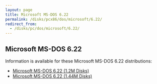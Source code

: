 ```yaml
---
layout: page
title: Microsoft MS-DOS 6.22
permalink: /disks/pcx86/dos/microsoft/6.22/
redirect_from:
  - /disks/pc/dos/microsoft/6.22/
---
```


Microsoft MS-DOS 6.22
---

Information is available for these Microsoft MS-DOS 6.22 distributions:

* [Microsoft MS-DOS 6.22 (1.2M Disks)](1200K/)
* [Microsoft MS-DOS 6.22 (1.44M Disks)](1440K/)
